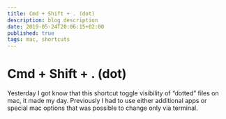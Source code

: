 ```yaml
---
title: Cmd + Shift + . (dot)
description: blog description
date: 2019-05-24T20:06:15+02:00
published: true
tags: mac, shortcuts
---
```


# Cmd + Shift + . (dot)

Yesterday I got know that this shortcut toggle visibility of “dotted” files on mac, it made my day. Previously I had to use either additional apps or special mac options that was possible to change only via terminal.